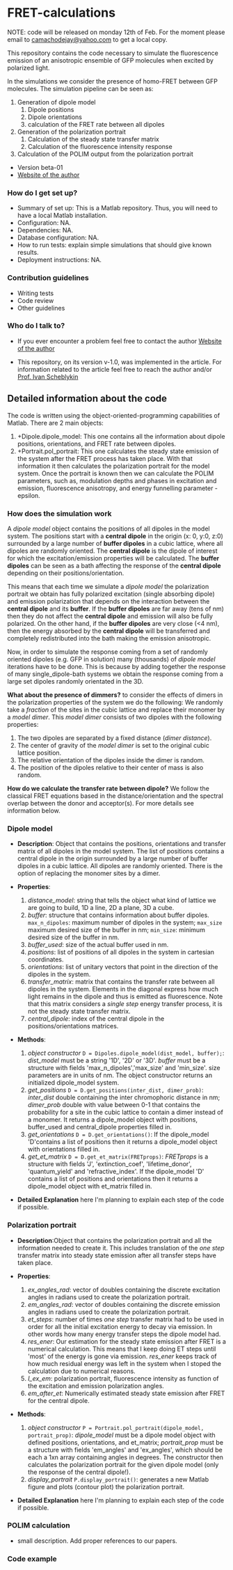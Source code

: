 # FRET-calculations

NOTE: code will be released on monday 12th of Feb. For the moment please email to camachodejay@yahoo.com to get a local copy.

This repository contains the code necessary to simulate the fluorescence emission of an anisotropic ensemble of GFP molecules when excited by polarized light.

In the simulations we consider the presence of homo-FRET between GFP molecules.
The simulation pipeline can be seen as:

1. Generation of dipole model
    1. Dipole positions
    2. Dipole orientations
    3. calculation of the FRET rate between all dipoles
2. Generation of the polarization portrait
    1. Calculation of the steady state transfer matrix
    2. Calculation of the fluorescence intensity response
3. Calculation of the POLIM output from the polarization portrait


* Version beta-01
* [Website of the author](https://camachodejay.github.io/)

### How do I get set up? ###

* Summary of set up: This is a Matlab repository. Thus, you will need to have a local Matlab installation.
* Configuration: NA.
* Dependencies: NA.
* Database configuration: NA.
* How to run tests: explain simple simulations that should give known results.
* Deployment instructions: NA.

### Contribution guidelines ###

* Writing tests
* Code review
* Other guidelines

### Who do I talk to? ###

* If you ever encounter a problem feel free to contact the author [Website of the author](https://camachodejay.github.io/)

* This repository, on its version v-1.0, was implemented in the article. For information related to the article feel free to reach the author and/or  [Prof. Ivan Scheblykin](http://www.chemphys.lu.se/research/groups/scheblykin-group/)

## Detailed information about the code ##

The code is written using the object-oriented-programming capabilities of Matlab. There are 2 main objects:

1. +Dipole.dipole_model: This one contains all the information about dipole positions, orientations, and FRET rate between dipoles.
2. +Portrait.pol_portrait: This one calculates the steady state emission of the system after the FRET process has taken place. With that information it then calculates the polarization portrait for the model system. Once the portrait is known then we can calculate the POLIM parameters, such as, modulation depths and phases in excitation and emission, fluorescence anisotropy, and energy funnelling parameter - epsilon.

### How does the simulation work ###
A _dipole model_ object contains the positions of all dipoles in the model system. The positions start with a **central dipole** in the origin (x: 0, y:0, z:0) surrounded by a large number of **buffer dipoles** in a cubic lattice, where all dipoles are randomly oriented. The **central dipole** is the dipole of interest for which the excitation/emission properties will be calculated. The **buffer dipoles** can be seen as a bath affecting the response of the **central dipole** depending on their positions/orientation.

This means that each time we simulate a _dipole model_ the polarization portrait we obtain has fully polarized excitation (single absorbing dipole) and emission polarization that depends on the interaction between the **central dipole** and its **buffer**. If the **buffer dipoles** are far away (tens of nm) then they do not affect the **central dipole** and emission will also be fully polarized. On the other hand, if the **buffer dipoles** are very close (<4 nm), then the energy absorbed by the **central dipole** will be transferred and completely redistributed into the bath making the emission anisotropic.

Now, in order to simulate the response coming from a set of randomly oriented dipoles (e.g. GFP in solution) many (thousands) of _dipole model_ iterations have to be done. This is because by adding together the response of many single_dipole-bath systems we obtain the response coming from a large set dipoles randomly orientated in the 3D.

**What about the presence of dimmers?** to consider the effects of dimers in the polarization properties of the system we do the following: We randomly take a _fraction_ of the sites in the cubic lattice and replace their monomer by a _model dimer_. This _model dimer_ consists of two dipoles with the following properties:

1. The two dipoles are separated by a fixed distance (_dimer distance_).
2. The center of gravity of the _model dimer_ is set to the original cubic lattice position.
3. The relative orientation of the dipoles inside the dimer is random.
4. The position of the dipoles relative to their center of mass is also random.

**How do we calculate the transfer rate between dipole?** We follow the classical FRET equations based in the distance/orientation and the spectral overlap between the donor and acceptor(s). For more details see information below.

### Dipole model ###
* __Description__: Object that contains the positions, orientations and transfer matrix of all dipoles in the model system. The list of positions contains a central dipole in the origin surrounded by a large number of buffer dipoles in a cubic lattice. All dipoles are randomly oriented. There is the option of replacing the monomer sites by a dimer.

* __Properties__:
    1. *distance_model*: string that tells the object what kind of lattice we are going to build, 1D a line, 2D a plane, 3D a cube.
    2. _buffer_: structure that contains information about buffer dipoles. `max_n_dipoles`: maximum number of dipoles in the system; `max_size` maximum desired size of the buffer in nm; `min_size`: minimum desired size of the buffer in nm.
    3. *buffer_used*: size of the actual buffer used in nm.
    4. _positions_: list of positions of all dipoles in the system in cartesian coordinates.
    5. _orientations_: list of unitary vectors that point in the direction of the dipoles in the system.
    6. *transfer_matrix*: matrix that contains the transfer rate between all dipoles in the system. Elements in the diagonal express how much light remains in the dipole and thus is emitted as fluorescence. Note that this matrix considers a _single step_ energy transfer process, it is not the steady state transfer matrix.
    7. *central_dipole*: index of the central dipole in the positions/orientations matrices.

* __Methods__:
    1. _object constructor_ `D = Dipoles.dipole_model(dist_model, buffer);`: *dist_model* must be a string '1D', '2D' or '3D'. _buffer_ must be a structure with fields 'max_n_dipoles','max_size' and 'min_size'. size parameters are in units of nm. The object constructor returns an initialized dipole_model system.
    2. *get_positions* `D = D.get_positions(inter_dist, dimer_prob)`: *inter_dist* double containing the inter chromophoric distance in nm; *dimer_prob* double with value between 0-1 that contains the probability for a site in the cubic lattice to contain a dimer instead of a monomer. It returns a dipole_model object with positions, buffer_used and central_dipole properties filled in.
    3. *get_orientations* `D = D.get_orientations()`: If the dipole_model 'D'contains a list of positions then it returns a dipole_model object with orientations filled in.
    4. *get_et_matrix* `D = D.get_et_matrix(FRETprops)`: *FRETprops* is a structure with fields 'J', 'extinction_coef', 'lifetime_donor', 'quantum_yield' and 'refractive_index'. If the dipole_model 'D' contains a list of positions and orientations then it returns a dipole_model object with et_matrix filled in.

* __Detailed Explanation__
here I'm planning to explain each step of the code if possible.

### Polarization portrait ###
* __Description__:Object that contains the polarization portrait and all the information needed to create it. This includes translation of the _one step_ transfer matrix into steady state emission after all transfer steps have taken place.
* __Properties__:
    1. *ex_angles_rad*: vector of doubles containing the discrete excitation angles in radians used to create the polarization portrait.
    2. *em_angles_rad*: vector of doubles containing the discrete emission angles in radians used to create the polarization portrait.
    3. *et_steps*: number of times _one step_ transfer matrix had to be used in order for all the initial excitation energy to decay via emission. In other words how many energy transfer steps the dipole model had.
    4. *res_ener*: Our estimation for the steady state emission after FRET is a numerical calculation. This means that I keep doing ET steps until 'most' of the energy is gone via emission. *res_ener* keeps track of how much residual energy was left in the system when I stoped the calculation due to numerical reasons.
    5. *I_ex_em*: polarization portrait, fluorescence intensity as function of the excitation and emission polarization angles.
    6. *em_after_et*: Numerically estimated steady state emission after FRET for the central dipole.

* __Methods__:
    1. *object constructor* `P = Portrait.pol_portrait(dipole_model, portrait_prop)`: *dipole_model* must be a dipole model object with defined positions, orientations, and et_matrix; *portrait_prop* must be a structure with fields 'em_angles' and 'ex_angles', which should be each a 1xn array containing angles in degrees. The constructor then calculates the polarization portrait for the given dipole model (only the response of the central dipole!).
    2. *display_portrait* `P.display_portrait()`: generates a new Matlab figure and plots (contour plot) the polarization portrait.

* __Detailed Explanation__
here I'm planning to explain each step of the code if possible.

### POLIM calculation ###
* small description. Add proper references to our papers.

### Code example ###
